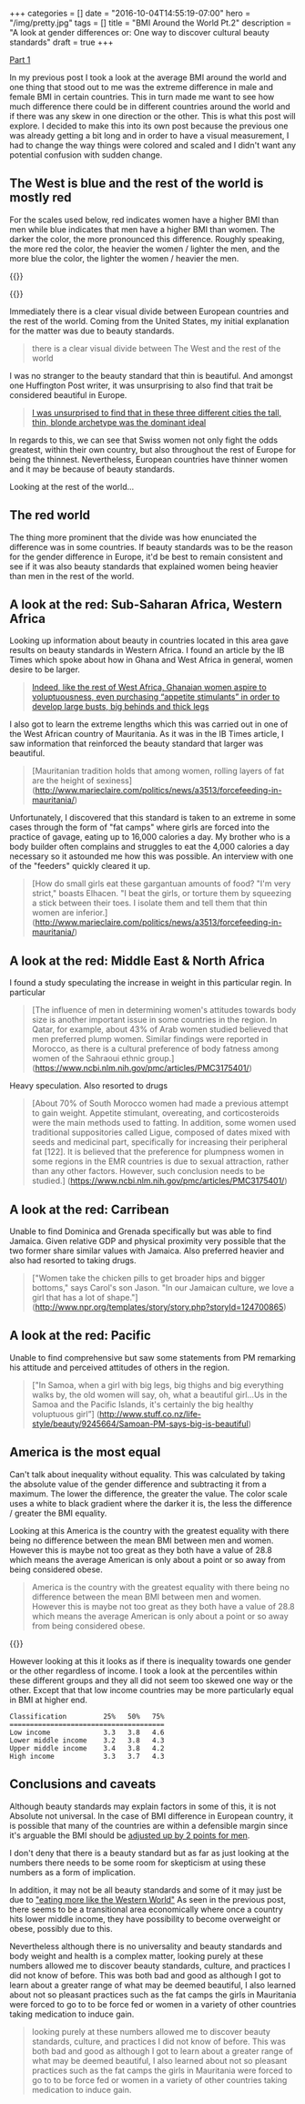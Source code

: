 +++
categories = []
date = "2016-10-04T14:55:19-07:00"
hero = "/img/pretty.jpg"
tags = []
title = "BMI Around the World Pt.2"
description = "A look at gender differences or: One way to discover cultural beauty standards"
draft = true
+++

[Part 1](/blog/world-bmi-pt1)

In my previous post I took a look at the average BMI around the world and one thing
that stood out to me was the extreme difference in male and female BMI in certain
countries. This in turn made me want to see how much difference there could be in
different countries around the world and if there was any skew in one direction or
the other. This is what this post will explore. I decided to make this into its
own post because the previous one was already getting a bit long and in order to
have a visual measurement, I had to change the way things were colored and scaled
and I didn't want any potential confusion with sudden change.

## The West is blue and the rest of the world is mostly red

For the scales used below, red indicates women have a higher BMI than men while
blue indicates that men have a higher BMI than women. The darker the color, the
more pronounced this difference. Roughly speaking, the more red the color, the heavier
the women / lighter the men, and the more blue the color, the lighter the women /
heavier the men.

{{<highchartsMapBMI2 src="/charts/bmi.json" id="bmi-world-map" title="Mean BMI Difference By Country 2014">}}

{{<highchartsTreeBMI2 src="/charts/bmi.json" metasrc="/charts/worldbank2014m.json" id="bmi-wb-region" grouping="wbRegion" title="Mean BMI Difference By World Bank Region">}}

Immediately there is a clear visual divide between European countries and the rest of the
world. Coming from the United States, my initial explanation for the matter was
due to beauty standards.

>there is a clear visual divide between The West and the rest of the world

I was no stranger to the beauty standard that thin is beautiful. And amongst one
Huffington Post writer, it was unsurprising to also find that trait be considered
beautiful in Europe.

>[I was unsurprised to find that in these three different cities the tall, thin, blonde archetype was the dominant ideal](http://www.huffingtonpost.com/antonia-opiah/how-women-in-europe-define-beauty_b_8206644.html)

In regards to this, we can see that Swiss women not only fight the odds greatest,
within their own country, but also throughout the rest of Europe for being the
thinnest. Nevertheless, European countries have thinner women and it may be because
of beauty standards.

Looking at the rest of the world...

## The red world

The thing more prominent that the divide was how enunciated the difference was in
some countries. If beauty standards was to be the reason for the gender difference
in Europe, it'd be best to remain consistent and see if it was also beauty standards
that explained women being heavier than men in the rest of the world.

## A look at the red: Sub-Saharan Africa, Western Africa

Looking up information about beauty in countries located in this area gave results
on beauty standards in Western Africa. I found an article by the IB Times which
spoke about how in Ghana and West Africa in general, women desire to be larger.

>[Indeed, like the rest of West Africa, Ghanaian women aspire to voluptuousness, even purchasing “appetite stimulants” in order to develop large busts, big behinds and thick legs](http://www.ibtimes.com/fat-land-western-standards-beauty-clash-west-african-notions-843573)

I also got to learn the extreme lengths which this was carried out in one of the
West African country of Mauritania. As it was in the IB Times article, I saw
information that reinforced the beauty standard that larger was beautiful.

>[Mauritanian tradition holds that among women, rolling layers of fat are the height of sexiness]
(http://www.marieclaire.com/politics/news/a3513/forcefeeding-in-mauritania/)

Unfortunately, I discovered that this standard is taken to an extreme in some cases
through the form of "fat camps" where girls are forced into the practice of
gavage, eating up to 16,000 calories a day. My brother who is a body builder
often complains and struggles to eat the 4,000 calories a day necessary so it
astounded me how this was possible. An interview with one of the "feeders"
quickly cleared it up.

>[How do small girls eat these gargantuan amounts of food? "I'm very strict,"
boasts Elhacen. "I beat the girls, or torture them by squeezing a stick between
their toes. I isolate them and tell them that thin women are inferior.]
(http://www.marieclaire.com/politics/news/a3513/forcefeeding-in-mauritania/)

## A look at the red: Middle East & North Africa

I found a study speculating the increase in weight in this particular regin. In
particular

>[The influence of men in determining women's attitudes towards body size is
another important issue in some countries in the region. In Qatar, for example,
about 43% of Arab women studied believed that men preferred plump women.
Similar findings were reported in Morocco, as there is a cultural preference of
body fatness among women of the Sahraoui ethnic group.]
(https://www.ncbi.nlm.nih.gov/pmc/articles/PMC3175401/)

Heavy speculation. Also resorted to drugs

>[About 70% of South Morocco women had made a previous attempt to gain weight.
Appetite stimulant, overeating, and corticosteroids were the main methods used
to fatting. In addition, some women used traditional suppositories called Ligue,
composed of dates mixed with seeds and medicinal part, specifically for increasing
their peripheral fat [122]. It is believed that the preference for plumpness women
in some regions in the EMR countries is due to sexual attraction, rather than
any other factors. However, such conclusion needs to be studied.]
(https://www.ncbi.nlm.nih.gov/pmc/articles/PMC3175401/)

## A look at the red: Carribean

Unable to find Dominica and Grenada specifically but was able to find Jamaica. Given
relative GDP and physical proximity very possible that the two former share similar
values with Jamaica. Also preferred heavier and also had resorted to taking drugs.

>["Women take the chicken pills to get broader hips and bigger bottoms," says
Carol's son Jason. "In our Jamaican culture, we love a girl that has a lot of shape."]
(http://www.npr.org/templates/story/story.php?storyId=124700865)

## A look at the red: Pacific

Unable to find comprehensive but saw some statements from PM remarking his
attitude and perceived attitudes of others in the region.

>["In Samoa, when a girl with big legs, big thighs and big everything walks by,
the old women will say, oh, what a beautiful girl...Us in the Samoa and the
Pacific Islands, it's certainly the big healthy voluptuous girl”]
(http://www.stuff.co.nz/life-style/beauty/9245664/Samoan-PM-says-big-is-beautiful)

## America is the most equal

Can't talk about inequality without equality. This was calculated by taking
the absolute value of the gender difference and subtracting it from a maximum.
The lower the difference, the greater the value. The color scale uses a white to
black gradient where the darker it is, the less the difference / greater the BMI
equality.

Looking at this America is the country with the greatest equality with there being
no difference between the mean BMI between men and women. However this is maybe not
too great as they both have a value of 28.8 which means the average American is
only about a point or so away from being considered obese.

>America is the country with the greatest equality with there being
no difference between the mean BMI between men and women. However this is maybe not
too great as they both have a value of 28.8 which means the average American is
only about a point or so away from being considered obese.

{{<highchartsTreeBMI3 src="/charts/bmi.json" metasrc="/charts/worldbank2014m.json" id="bmi-wb-income-eq" grouping="income" title="Mean BMI Equality By World Bank Income Group">}}

However looking at this it looks as if there is inequality towards one gender or the
other regardless of income. I took a look at the percentiles within these different
groups and they all did not seem too skewed one way or the other. Except that that
low income countries may be more particularly equal in BMI at higher end.

```
Classification         25%   50%   75%
======================================
Low income             3.3   3.8   4.6
Lower middle income    3.2   3.8   4.3
Upper middle income    3.4   3.8   4.2
High income            3.3   3.7   4.3
```

## Conclusions and caveats

Although beauty standards may explain factors in some of this, it is not Absolute
not universal. In the case of BMI difference in European country, it is possible
that many of the countries are within a defensible margin since it's arguable
the BMI should be [adjusted up by 2 points for men](http://halls.md/bmi-difference-men-women/).

I don't deny that there is a beauty standard but as far as just looking at the
numbers there needs to be some room for skepticism at using these numbers as a form
of implication.

In addition, it may not be all beauty standards and some of it may just be due to
["eating more like the Western World"](http://www.iol.co.za/lifestyle/big-is-beautiful-say-fat-south-africans-1412306)
As seen in the previous post, there seems to be a transitional area economically
where once a country hits lower middle income, they have possibility to become
overweight or obese, possibly due to this.

Nevertheless although there is no universality and beauty standards and body weight
and health is a complex matter, looking purely at these numbers allowed me to
discover beauty standards, culture, and practices I did not know of before. This
was both bad and good as although I got to learn about a greater range of what may
be deemed beautiful, I also learned about not so pleasant practices such as the
fat camps the girls in Mauritania were forced to go to to be force fed or women
in a variety of other countries taking medication to induce gain.

>looking purely at these numbers allowed me to
discover beauty standards, culture, and practices I did not know of before. This
was both bad and good as although I got to learn about a greater range of what may
be deemed beautiful, I also learned about not so pleasant practices such as the
fat camps the girls in Mauritania were forced to go to to be force fed or women
in a variety of other countries taking medication to induce gain.

<!-- {{<highchartsTreeBMI2 src="/charts/bmi.json" metasrc="/charts/worldbank2014m.json" id="bmi-wb-income" grouping="income" title="Mean BMI Difference By World Bank Income Group">}} -->
